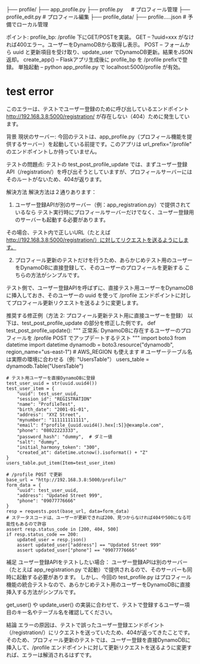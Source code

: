 ├── profile/
    ├── app_profile.py
    ├── profile.py    　 # プロフィール管理
    ├── profile_edit.py  # プロフィール編集
    ├── profile_data/
        ├── profile.....json    # 予備でローカル管理

ポイント:
profile_bp: /profile 下にGET/POSTを実装。
GET – ?uuid=xxx がなければ400エラー。ユーザーをDynamoDBから取得し表示。
POST – フォームから uuid と更新項目を受け取り、update_user でDynamoDB更新。結果をJSON返却。
create_app() – Flaskアプリ生成後に profile_bp を /profile prefixで登録。
単独起動 – python app_profile.py で localhost:5000/profile が有効。


# test error
このエラーは、テストでユーザー登録のために呼び出しているエンドポイント
http://192.168.3.8:5000/registration/
が存在しない（404）ために発生しています。

背景
現状のサーバー:
今回のテストは、app_profile.py（プロフィール機能を提供するサーバー）を起動している前提です。このアプリは url_prefix="/profile" のエンドポイントしか持っていません。

テストの問題点:
テストの test_post_profile_update では、まずユーザー登録API（/registration/）を呼び出そうとしていますが、プロフィールサーバーにはそのルートがないため、404が返ります。

解決方法
解決方法は２通りあります：

1. ユーザー登録APIが別のサーバー（例：app_registration.py）で提供されているなら
テスト実行時にプロフィールサーバーだけでなく、ユーザー登録用のサーバーも起動する必要があります。

その場合、テスト内で正しいURL（たとえば http://192.168.3.8:5000/registration/）に対してリクエストを送るようにします。

2. プロフィール更新のテストだけを行うため、あらかじめテスト用のユーザーをDynamoDBに直接登録して、そのユーザーのプロフィールを更新する
こちらの方法がシンプルです。

テスト側で、ユーザー登録APIを呼ばずに、直接テスト用ユーザーをDynamoDBに挿入しておき、そのユーザーの uuid を使って /profile エンドポイントに対してプロフィール更新リクエストを送るように変更します。

推奨する修正例（方法 2: プロフィール更新テスト用に直接ユーザーを登録）
以下は、test_post_profile_update の部分を修正した例です。
def test_post_profile_update():
    """
    正常系: DynamoDBに存在するユーザーのプロフィールを /profile POST でアップデートするテスト
    """
    import boto3
    from datetime import datetime
    dynamodb = boto3.resource("dynamodb", region_name="us-east-1")  # AWS_REGION も使えます
    # ユーザーテーブル名は実際の環境に合わせる（例: "UsersTable"）
    users_table = dynamodb.Table("UsersTable")
    
    # テスト用ユーザーを直接DynamoDBに登録
    test_user_uuid = str(uuid.uuid4())
    test_user_item = {
        "uuid": test_user_uuid,
        "session_id": "REGISTRATION"
        "name": "ProfileTest",
        "birth_date": "2001-01-01",
        "address": "XYZ Street",
        "mynumber": "111111111111",
        "email": f"profile_{uuid.uuid4().hex[:5]}@example.com",
        "phone": "08022223333",
        "password_hash": "dummy",  # ダミー値
        "salt": "dummy",
        "initial_harmony_token": "300",
        "created_at": datetime.utcnow().isoformat() + "Z"
    }
    users_table.put_item(Item=test_user_item)

    # /profile POST で更新
    base_url = "http://192.168.3.8:5000/profile/"
    form_data = {
        "uuid": test_user_uuid,
        "address": "Updated Street 999",
        "phone": "09077776666"
    }
    resp = requests.post(base_url, data=form_data)
    # ステータスコードは、ユーザーが更新できれば200、見つからなければ404や500になる可能性もあるので許容
    assert resp.status_code in [200, 404, 500]
    if resp.status_code == 200:
        updated_user = resp.json()
        assert updated_user["address"] == "Updated Street 999"
        assert updated_user["phone"] == "09077776666"
補足
ユーザー登録APIをテストしたい場合：
ユーザー登録APIは別のサーバー（たとえば app_registration.py で起動）で提供されるので、そのサーバーも同時に起動する必要があります。
しかし、今回の test_profile.py はプロフィール機能の統合テストなので、あらかじめテスト用のユーザーをDynamoDBに直接挿入する方法がシンプルです。

get_user() や update_user() の実装に合わせて、テストで登録するユーザー項目のキー名やテーブル名を確認してください。

結論
エラーの原因は、テストで誤ったユーザー登録エンドポイント（/registration/）にリクエストを送っていたため、404が返ってきたことです。
そのため、プロフィール更新のテストでは、ユーザー登録を直接DynamoDBに挿入して、/profile エンドポイントに対して更新リクエストを送るように変更すれば、エラーは解消されるはずです。